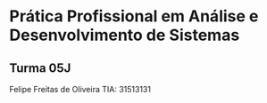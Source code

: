 # Prática Profissional em Análise e Desenvolvimento de Sistemas

## Turma 05J
Felipe Freitas de Oliveira        TIA: 31513131
